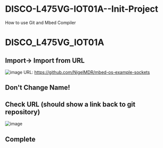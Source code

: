 # DISCO-L475VG-IOT01A--Init-Project
How to use Git and Mbed Compiler

# DISCO_L475VG_IOT01A 
## Import-> Import from URL 
![image](https://user-images.githubusercontent.com/54381052/149284342-24dcf24e-b462-4702-92b0-040e59705af9.png)
URL: https://github.com/NigelMDR/mbed-os-example-sockets

## Don't Change Name!
## Check URL (should show a link back to git repository)
![image](https://user-images.githubusercontent.com/54381052/149285355-22d171e2-e04c-459d-9b82-669bf5737b85.png)

## Complete
